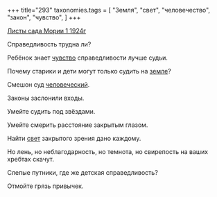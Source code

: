 +++
title="293"
taxonomies.tags = [
 "Земля",
 "свет",
 "человечество",
 "закон",
 "чувство",
]
+++

[Листы сада Мории 1 1924г](/agni/1924)

Справедливость трудна ли?   

Ребёнок знает [чувство](/tags/чувство) справедливости лучше судьи.   

Почему старики и дети могут только судить на [земле](/tags/Земля)?   

Смешон суд [человеческий](/tags/человечество).   

Законы заслонили входы.   

Умейте судить под звёздами.   

Умейте смерить расстояние закрытым глазом.   

Найти [свет](/tags/свет) закрытого зрения дано каждому.   

Но лень, но неблагодарность, но темнота, но свирепость на ваших хребтах скачут.   

Слепые путники, где же детская справедливость?   

Отмойте грязь привычек.   


